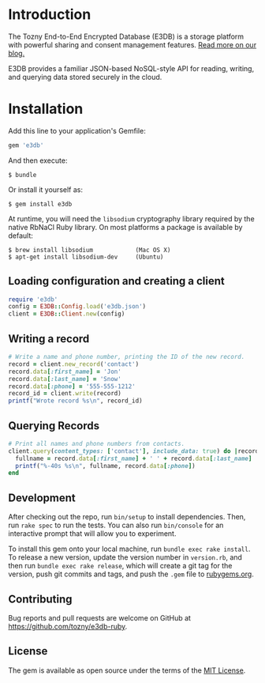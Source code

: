 
# Introduction

The Tozny End-to-End Encrypted Database (E3DB) is a storage platform
with powerful sharing and consent management features.
[Read more on our blog.](https://tozny.com/blog/announcing-project-e3db-the-end-to-end-encrypted-database/)

E3DB provides a familiar JSON-based NoSQL-style API for reading, writing,
and querying data stored securely in the cloud.

# Installation

Add this line to your application's Gemfile:

```ruby
gem 'e3db'
```

And then execute:

    $ bundle

Or install it yourself as:

    $ gem install e3db

At runtime, you will need the `libsodium` cryptography library
required by the native RbNaCl Ruby library. On most platforms
a package is available by default:

```shell
$ brew install libsodium            (Mac OS X)
$ apt-get install libsodium-dev     (Ubuntu)
```

## Loading configuration and creating a client

```ruby
require 'e3db'
config = E3DB::Config.load('e3db.json')
client = E3DB::Client.new(config)
```

## Writing a record

```ruby
# Write a name and phone number, printing the ID of the new record.
record = client.new_record('contact')
record.data[:first_name] = 'Jon'
record.data[:last_name] = 'Snow'
record.data[:phone] = '555-555-1212'
record_id = client.write(record)
printf("Wrote record %s\n", record_id)
```

## Querying Records

```ruby
# Print all names and phone numbers from contacts.
client.query(content_types: ['contact'], include_data: true) do |record|
  fullname = record.data[:first_name] + ' ' + record.data[:last_name]
  printf("%-40s %s\n", fullname, record.data[:phone])
end
```

## Development

After checking out the repo, run `bin/setup` to install dependencies. Then, run `rake spec` to run the tests. You can also run `bin/console` for an interactive prompt that will allow you to experiment.

To install this gem onto your local machine, run `bundle exec rake install`. To release a new version, update the version number in `version.rb`, and then run `bundle exec rake release`, which will create a git tag for the version, push git commits and tags, and push the `.gem` file to [rubygems.org](https://rubygems.org).

## Contributing

Bug reports and pull requests are welcome on GitHub at https://github.com/tozny/e3db-ruby.

## License

The gem is available as open source under the terms of the [MIT License](http://opensource.org/licenses/MIT).
